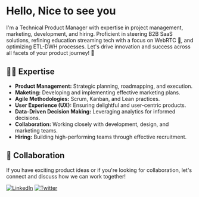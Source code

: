 # Hello, Nice to see you 

I'm a Technical Product Manager with expertise in project management, marketing, development, and hiring. Proficient in steering B2B SaaS solutions, refining education streaming tech with a focus on WebRTC 🎥, and optimizing ETL-DWH processes. Let's drive innovation and success across all facets of your product journey! 🚀

## 👨‍💻 Expertise

- **Product Management:** Strategic planning, roadmapping, and execution.
- **Maketing:** Developing and implementing effective marketing plans.
- **Agile Methodologies:** Scrum, Kanban, and Lean practices.
- **User Experience (UX):** Ensuring delightful and user-centric products.
- **Data-Driven Decision Making:** Leveraging analytics for informed decisions.
- **Collaboration:** Working closely with development, design, and marketing teams.
- **Hiring:** Building high-performing teams through effective recruitment.

## 🤝 Collaboration

If you have exciting product ideas or if you're looking for collaboration, let's connect and discuss how we can work together!

[![LinkedIn](https://img.shields.io/badge/-LinkedIn-blue?style=flat-square&logo=linkedin&logoColor=white)]([link_to_linkedin](https://www.linkedin.com/in/al-sorokin/))
[![Twitter](https://img.shields.io/badge/-Telegram-1DA1F2?style=flat-square&logo=telegram&logoColor=white)]([link_to_twitter](https://t.me/spliny)https://t.me/spliny)

